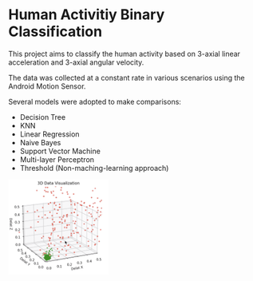 # Human Activitiy Binary Classification

This project aims to classify the human activity based on 3-axial linear acceleration and 3-axial angular velocity. 

The data was collected at a constant rate in various scenarios using the Android Motion Sensor. 

Several models were adopted to make comparisons:
- Decision Tree
- KNN
- Linear Regression
- Naive Bayes
- Support Vector Machine
- Multi-layer Perceptron
- Threshold (Non-maching-learning approach)

<img src="./graph/data.png" alt="Data" width="200"/>
